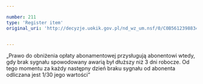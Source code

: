 ```yaml
---

number: 211
type: 'Register item'
original_uri: 'http://decyzje.uokik.gov.pl/nd_wz_um.nsf/0/C0B5612398834A39C12572DD0032947F?OpenDocument'


---
```


„Prawo do obniżenia opłaty abonamentowej przysługują abonentowi wtedy, gdy brak sygnału spowodowany awarią był dłuższy niż 3 dni robocze. Od tego momentu za każdy następny dzień braku sygnału od abonenta odliczana jest 1/30 jego wartości”
